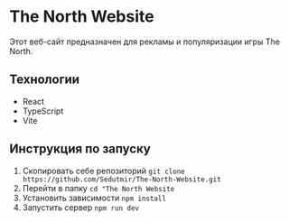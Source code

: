 # The North Website

Этот веб-сайт предназначен для рекламы и популяризации игры The North.

## Технологии

- React
- TypeScript
- Vite

## Инструкция по запуску

1. Скопировать себе репозиторий ```git clone https://github.com/Sedutmir/The-North-Website.git```
1. Перейти в папку ```cd "The North Website```
1. Установить зависимости ```npm install```
1. Запустить сервер ```npm run dev```
